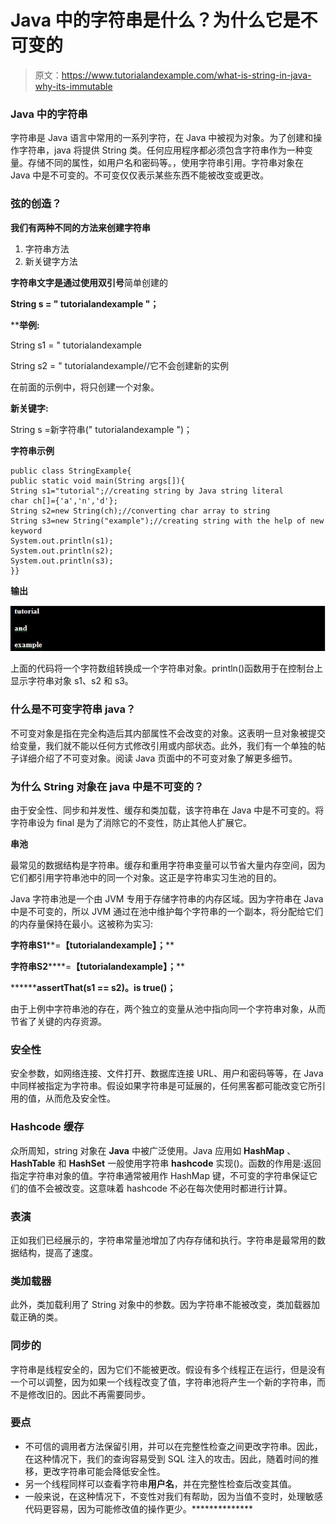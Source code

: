 # Java 中的字符串是什么？为什么它是不可变的

> 原文：<https://www.tutorialandexample.com/what-is-string-in-java-why-its-immutable>

### Java 中的字符串

字符串是 Java 语言中常用的一系列字符，在 Java 中被视为对象。为了创建和操作字符串，java 将提供 String 类。任何应用程序都必须包含字符串作为一种变量。存储不同的属性，如用户名和密码等。，使用字符串引用。字符串对象在 Java 中是不可变的。不可变仅仅表示某些东西不能被改变或更改。

### 弦的创造？

**我们有两种不同的方法来创建字符串**

1.  字符串方法
2.  新关键字方法

**字符串文字是通过使用双引号**简单创建的

**String s = " tutorialandexample "；**

 ****举例:**

String s1 = " tutorialandexample

String s2 = " tutorialandexample//它不会创建新的实例

在前面的示例中，将只创建一个对象。

**新关键字:**

String s =新字符串(" tutorialandexample ")；

**字符串示例**

```
public class StringExample{    
public static void main(String args[]){    
String s1="tutorial";//creating string by Java string literal    
char ch[]={'a','n','d'};    
String s2=new String(ch);//converting char array to string    
String s3=new String("example");//creating string with the help of new keyword    
System.out.println(s1);    
System.out.println(s2);    
System.out.println(s3);    
}} 
```

**输出**

![What is String in Java, why it's Immutable](img/60d3688826c32c1e9c45cfdd9ce10b0d.png)

上面的代码将一个字符数组转换成一个字符串对象。println()函数用于在控制台上显示字符串对象 s1、s2 和 s3。

### 什么是不可变字符串 java？

不可变对象是指在完全构造后其内部属性不会改变的对象。这表明一旦对象被提交给变量，我们就不能以任何方式修改引用或内部状态。此外，我们有一个单独的帖子详细介绍了不可变对象。阅读 Java 页面中的不可变对象了解更多细节。

### 为什么 String 对象在 java 中是不可变的？

由于安全性、同步和并发性、缓存和类加载，该字符串在 Java 中是不可变的。将字符串设为 final 是为了消除它的不变性，防止其他人扩展它。

**串池**

最常见的数据结构是字符串。缓存和重用字符串变量可以节省大量内存空间，因为它们都引用字符串池中的同一个对象。这正是字符串实习生池的目的。

Java 字符串池是一个由 JVM 专用于存储字符串的内存区域。因为字符串在 Java 中是不可变的，所以 JVM 通过在池中维护每个字符串的一个副本，将分配给它们的内存量保持在最小。这被称为实习:

**字符串******S1******=****【tutorialandexample】；******

 ********字符串******S2******=****【tutorialandexample】；******

 ********assertThat(s1 == s2)。is true()；**

由于上例中字符串池的存在，两个独立的变量从池中指向同一个字符串对象，从而节省了关键的内存资源。

### 安全性

安全参数，如网络连接、文件打开、数据库连接 URL、用户和密码等等，在 Java 中同样被指定为字符串。假设如果字符串是可延展的，任何黑客都可能改变它所引用的值，从而危及安全性。

### Hashcode 缓存

众所周知，string 对象在 **Java** 中被广泛使用。Java 应用如 **HashMap** 、 **HashTable** 和 **HashSet** 一般使用字符串 **hashcode** 实现()。函数的作用是:返回指定字符串对象的值。字符串通常被用作 HashMap 键，不可变的字符串保证它们的值不会被改变。这意味着 hashcode 不必在每次使用时都进行计算。

### 表演

正如我们已经展示的，字符串常量池增加了内存存储和执行。字符串是最常用的数据结构，提高了速度。

### 类加载器

此外，类加载利用了 String 对象中的参数。因为字符串不能被改变，类加载器加载正确的类。

### 同步的

字符串是线程安全的，因为它们不能被更改。假设有多个线程正在运行，但是没有一个可以调整，因为如果一个线程改变了值，字符串池将产生一个新的字符串，而不是修改旧的。因此不再需要同步。

### 要点

*   不可信的调用者方法保留引用，并可以在完整性检查之间更改字符串。因此，在这种情况下，我们的查询容易受到 SQL 注入的攻击。因此，随着时间的推移，更改字符串可能会降低安全性。
*   另一个线程同样可以查看字符串**用户名**，并在完整性检查后改变其值。
*   一般来说，在这种情况下，不变性对我们有帮助，因为当值不变时，处理敏感代码更容易，因为可能修改值的操作更少。**************